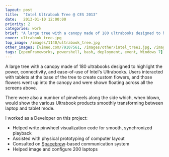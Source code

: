 ```yaml
---
layout: post
title:  "Intel Ultrabook Tree @ CES 2013"
date:   2013-01-10 12:00:00
priority: 2
categories: work
brief: "A large tree with a canopy made of 180 ultrabooks designed to highlight the power, connectivity, and ease-of-use of Intel's Ultrabooks."
cover: ultrabook_tree.jpg
top_image: /images/1140/ultrabook_tree.jpg
other_images: [vimeo.com/79107561, /images/other/intel_tree1.jpg, /images/other/intel_tree2.jpg, vimeo.com/62041144]
tags: [openFrameworks, powershell, bash, deployment, event, Windows 7]
---
```

A large tree with a canopy made of 180 ultrabooks designed to highlight the power, connectivity, and ease-of-use of Intel&#39;s Ultrabooks. Users interacted with tablets at the base of the tree to create custom flowers, and those flowers went up into the canopy and were shown floating across all the screens above.

There were also a number of pinwheels along the side which, when blown, would show the various Ultrabook products smoothly transforming between laptop and tablet mode.

I worked as a Developer on this project:

* Helped write pinwheel visualization code for smooth, synchronized playback
* Assisted with physical prototyping of computer layout
* Consulted on [Spacebrew](http://spacebrew.cc)-based communication system
* Helped image and configure 200 laptops
